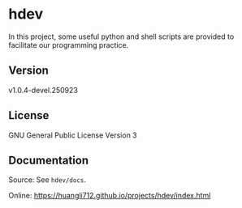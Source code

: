 # hdev

In this project, some useful python and shell scripts are provided to facilitate our programming practice.

## Version

v1.0.4-devel.250923

## License

GNU General Public License Version 3

## Documentation

Source: See `hdev/docs`.

Online: https://huangli712.github.io/projects/hdev/index.html
